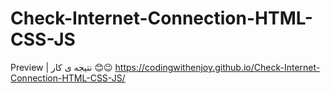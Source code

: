 # Check-Internet-Connection-HTML-CSS-JS

Preview | نتیجه ی کار 😊😉
https://codingwithenjoy.github.io/Check-Internet-Connection-HTML-CSS-JS/
